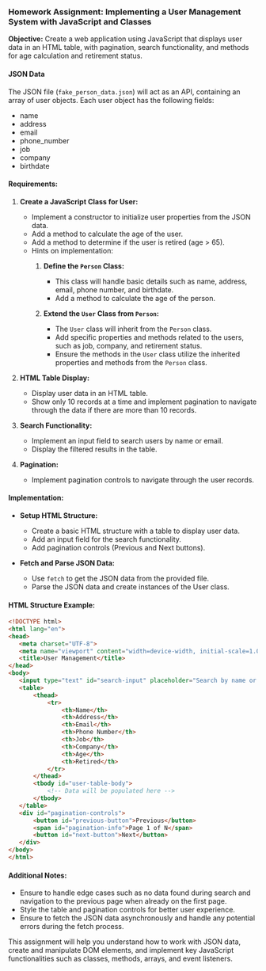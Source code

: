### Homework Assignment: Implementing a User Management System with JavaScript and Classes

**Objective:** Create a web application using JavaScript that displays user data in an HTML table, with pagination, search functionality, and methods for age calculation and retirement status.

#### JSON Data
The JSON file (`fake_person_data.json`) will act as an API, containing an array of user objects. Each user object has the following fields:
- name
- address
- email
- phone_number
- job
- company
- birthdate

#### Requirements:

1. **Create a JavaScript Class for User:**
   - Implement a constructor to initialize user properties from the JSON data.
   - Add a method to calculate the age of the user.
   - Add a method to determine if the user is retired (age > 65).
   - Hints on implementation:
      1. **Define the `Person` Class:**
         - This class will handle basic details such as name, address, email, phone number, and birthdate.
         - Add a method to calculate the age of the person.

      2. **Extend the `User` Class from `Person`:**
         - The `User` class will inherit from the `Person` class.
         - Add specific properties and methods related to the users, such as job, company, and retirement status.
         - Ensure the methods in the `User` class utilize the inherited properties and methods from the `Person` class.

2. **HTML Table Display:**
   - Display user data in an HTML table.
   - Show only 10 records at a time and implement pagination to navigate through the data if there are more than 10 records.

3. **Search Functionality:**
   - Implement an input field to search users by name or email.
   - Display the filtered results in the table.

4. **Pagination:**
   - Implement pagination controls to navigate through the user records.

#### Implementation:

* **Setup HTML Structure:**
   - Create a basic HTML structure with a table to display user data.
   - Add an input field for the search functionality.
   - Add pagination controls (Previous and Next buttons).

* **Fetch and Parse JSON Data:**
   - Use `fetch` to get the JSON data from the provided file.
   - Parse the JSON data and create instances of the User class.


#### HTML Structure Example:

```html
<!DOCTYPE html>
<html lang="en">
<head>
   <meta charset="UTF-8">
   <meta name="viewport" content="width=device-width, initial-scale=1.0">
   <title>User Management</title>
</head>
<body>
   <input type="text" id="search-input" placeholder="Search by name or email">
   <table>
       <thead>
           <tr>
               <th>Name</th>
               <th>Address</th>
               <th>Email</th>
               <th>Phone Number</th>
               <th>Job</th>
               <th>Company</th>
               <th>Age</th>
               <th>Retired</th>
           </tr>
       </thead>
       <tbody id="user-table-body">
           <!-- Data will be populated here -->
       </tbody>
   </table>
   <div id="pagination-controls">
       <button id="previous-button">Previous</button>
       <span id="pagination-info">Page 1 of N</span>
       <button id="next-button">Next</button>
   </div>
</body>
</html>
```

#### Additional Notes:

- Ensure to handle edge cases such as no data found during search and navigation to the previous page when already on the first page.
- Style the table and pagination controls for better user experience.
- Ensure to fetch the JSON data asynchronously and handle any potential errors during the fetch process.

This assignment will help you understand how to work with JSON data, create and manipulate DOM elements, and implement key JavaScript functionalities such as classes, methods, arrays, and event listeners.
